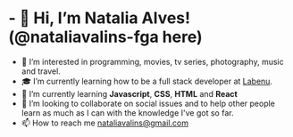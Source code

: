 
# - 👋 Hi, I’m Natalia Alves! (@nataliavalins-fga here)
- 👀 I’m interested in programming, movies, tv series, photography, music and travel.
- 🎓  I’m currently learning how to be a full stack developer at [Labenu](https://www.labenu.com.br/). 
- 🌱 I’m currently learning **Javascript**, **CSS**, **HTML** and **React**
- 💞️ I’m looking to collaborate on social issues and to help other people learn as much as I can with the knowledge I've got so far.
- 📫 How to reach me nataliavalins@gmail.com

<!--- # 🚀 My Skills --->


<!---
nataliavalins-fga/nataliavalins-fga is a ✨ special ✨ repository because its `README.md` (this file) appears on your GitHub profile.
You can click the Preview link to take a look at your changes.
--->
